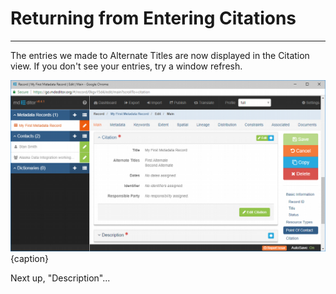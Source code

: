 # Returning from Entering Citations 
---

The entries we made to <span class="md-element">Alternate Titles</span> are now displayed in the <span class="md-panel">Citation</span> view. If you don't see your entries, try a window refresh.  

![Editing Window - Main - Main Resource Citation](/assets/get-started/edit-window-main-citation-3.png){caption}

Next up, "Description"...
